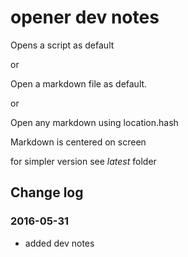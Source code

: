 opener dev notes
===

Opens a script as default

or

Open a markdown file as default.

or

Open any markdown using location.hash

Markdown is centered on screen

for simpler version see _latest_ folder


## Change log

### 2016-05-31

* added dev notes


